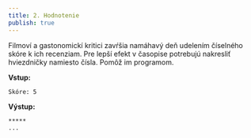 ```yaml
---
title: 2. Hodnotenie
publish: true
---
```


Filmoví a gastonomickí kritici zavŕšia namáhavý deň udelením číselného skóre k ich recenziam. Pre lepší efekt v časopise potrebujú nakresliť hviezdničky namiesto čísla. Pomôž im programom.

**Vstup:**
```
Skóre: 5
```

**Výstup:**
```
*****
...
```
